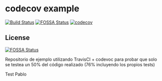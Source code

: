 # codecov example
[![Build Status](https://www.travis-ci.com/pentarix1996/codecov-example.svg?branch=main)](https://www.travis-ci.com/pentarix1996/codecov-example)
[![FOSSA Status](https://app.fossa.com/api/projects/git%2Bgithub.com%2Fpentarix1996%2Fcodecov-example.svg?type=shield)](https://app.fossa.com/projects/git%2Bgithub.com%2Fpentarix1996%2Fcodecov-example?ref=badge_shield)
[![codecov](https://codecov.io/gh/pentarix1996/codecov-example/branch/master/graph/badge.svg)](https://codecov.io/gh/pentarix1996/codecov-example)


## License
[![FOSSA Status](https://app.fossa.com/api/projects/git%2Bgithub.com%2Fpentarix1996%2Fcodecov-example.svg?type=large)](https://app.fossa.com/projects/git%2Bgithub.com%2Fpentarix1996%2Fcodecov-example?ref=badge_large)

Repositorio de ejemplo utilizando TravisCI + codevoc para probar que solo se testea un 50% del código realizado (76% incluyendo los propios tests)


Test Pablo